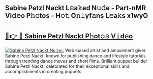 ## Sabine Petzl Nackt L𝚎a𝚔ed N𝚞𝚍e - Part-nMR Vi𝚍𝚎o P𝚑𝚘tos - H𝚘𝚝 O𝚗𝚕yf𝚊ns L𝚎a𝚔s x1wyO

# <h2><a href="http://kf2nvp.oniu.top/?m=Sabine+Petzl+Nackt">🔗👉 🔴 Sabine Petzl Nackt P𝚑ot𝚘𝚜 V𝚒d𝚎o</a></h2>

[![Sabine Petzl Nackt Nu𝚍e𝚜](https://i.imgur.com/0qMVB7G.gif)](http://kf2nvp.oniu.top/?m=Sabine+Petzl+Nackt)
Web-based artist and amusement giver Sabine Petzl Nackt, known for publishing dance and lifestyle tutorials through trending dance moves and short films. Brilliant puppet builder Sabine Petzl Nackt, celebrated for their exceptional skills and accomplishments in creating puppets.  
